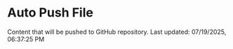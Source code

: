 # Auto Push File

Content that will be pushed to GitHub repository.
Last updated: 07/19/2025, 06:37:25 PM